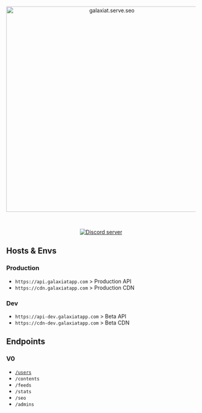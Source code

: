 <div align="center">
  <br />
  <p>
    <a href="https://galaxiatapp.com"><img src="https://galaxiatapp.com/logo_texte_appli_avec_arrondie_et_ombre.png" width="546" alt="galaxiat.serve.seo" /></a>
  </p>
  <br />
  <p>
    <a href="https://discord.galaxiat.fr"><img src="https://img.shields.io/discord/804787354703364116?color=5865F2&logo=discord&logoColor=white" alt="Discord server" /></a>
  </p>
</div>

## Hosts & Envs

### Production
- `https://api.galaxiatapp.com` > Production API
- `https://cdn.galaxiatapp.com` > Production CDN

### Dev
- `https://api-dev.galaxiatapp.com` > Beta API
- `https://cdn-dev.galaxiatapp.com` > Beta CDN

## Endpoints

### V0
- [`/users`](users.md)
- `/contents`
- `/feeds`
- `/stats`
- `/seo`
- `/admins`